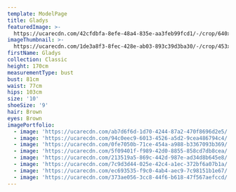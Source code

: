 ```yaml
---
template: ModelPage
title: Gladys
featuredImage: >-
  https://ucarecdn.com/42cfdbfa-8efe-48a4-835e-aa3feb99fcd1/-/crop/640x454/0,0/-/preview/
imageThumbnail: >-
  https://ucarecdn.com/1de3a8f3-8fec-428e-ab03-893c39d3ba30/-/crop/453x604/72,0/-/preview/
firstName: Gladys
collection: Classic
height: 170cm
measurementType: bust
bust: 81cm
waist: 77cm
hips: 103cm
size: '10'
shoeSize: '9'
hair: Brown
eyes: Brown
imagePortfolio:
  - image: 'https://ucarecdn.com/ab7d6f6d-1d70-4244-87a2-470f8696d2e5/'
  - image: 'https://ucarecdn.com/94c0eec9-6013-4526-a5d2-9cea486794c4/'
  - image: 'https://ucarecdn.com/0fe7050b-71ce-454a-a988-b3367093b369/'
  - image: 'https://ucarecdn.com/5f09401f-f989-42d0-8855-858cd7db8cea/'
  - image: 'https://ucarecdn.com/213519a5-869c-442d-987e-ad34d8b645e8/'
  - image: 'https://ucarecdn.com/7c9d3d44-025e-42c4-a1ec-372bf6a07b1a/'
  - image: 'https://ucarecdn.com/ec693535-f9c0-4ab4-aec9-7c98151b1e67/'
  - image: 'https://ucarecdn.com/373ae056-3cc8-44f6-b618-47f567aefccd/'
---
```


